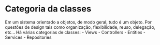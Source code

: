 # Categoria da classes

Em um sistema orientado a objetos, de modo geral, tudo é um objeto.
Por questões de design tais como organização, flexibilidade, reuso, delegação, etc... Há várias categorias de classes:
    - Views
    - Controllers
    - Entities
    - Services
    - Repositories